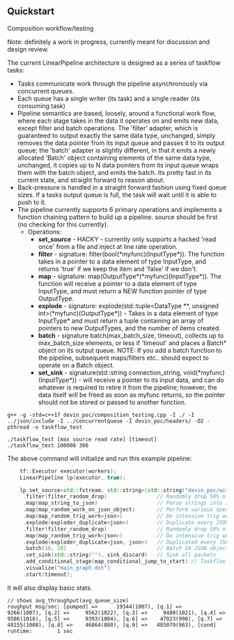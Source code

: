 ## Quickstart

Composition workflow/testing

Note: definitely a work in progress, currently meant for discussion and design review.

The current LinearPipeline architecture is designed as a series of taskflow tasks:
- Tasks communicate work through the pipeline asynchronously via concurrent queues.
- Each queue has a single writer (its task) and a single reader (its consuming task)
- Pipeline semantics are based, loosely, around a functional work flow, where each stage takes in the data it operates
   on and emits new data, except filter and batch operations. The 'filter' adapter, which is guaranteed 
   to output exactly the same data type, unchanged, simply removes the data pointer from its input queue and passes
   it to its output queue; the 'batch' adapter is slightly different, in that it emits a newly allocated 'Batch'
   object containing elements of the same data type, unchanged, it copies up to N data pointers from its input queue
   wraps them with the batch object, and emits the batch. Its pretty fast in its current state, and straight 
   forward to reason about.
- Back-pressure is handled in a straight forward fashion using fixed queue sizes. If a tasks output queue is full, the
  task will wait until it is able to push to it.
- The pipeline currently supports 6 primary operations and implements a function chaining pattern to build up a pipeline.
  source should be first (no checking for this currently).
    - Operations:
        - **set\_source** - HACKY - currently only supports a hacked 'read once' from a file and inject at line rate operation.
        - **filter** - signature: filter(bool(\*myfunc)(InputType\*)). The function takes in a 
          pointer to a data element of type InputType, and returns 'true' if we keep the item and 'false' if we don't.
        - **map** - signature: map(OutputType*(\*myfunc)(InputType\*)). The function will receive 
          a pointer to a data element of type InputType, and must return a NEW function pointer of type OutputType. 
        - **explode** - signature: explode(std::tuple<DataType \*\*, unsigned int>(\*myfunc)(OutputType\*)) - Takes in a data element of
          type InputType* and must return a tuple containing an array of pointers to new OutputTypes, and the number of
          items created.
        - **batch** - signature batch(max_batch_size, timeout), collects up to max_batch_size elements, or less if 'timeout'
          and places a Batch<InputType>* object on its output queue.
          NOTE: If you add a batch function to the pipeline, subsequent maps/filters etc.. should expect to operate on a 
          Batch object.
        - **set_sink** - signature(std::string connection_string, void(\*myfunc)(InputType\*)) - will receive a pointer to its input
          data, and can do whatever is required to retire it from the pipeline; however, the data itself will be freed as soon as
          myfunc returns, so the pointer should not be stored or passed to another function.

```
g++ -g -std=c++17 devin_poc/composition_testing.cpp -I ./ -I ../json/include -I ../concurrentqueue -I devin_poc/headers/ -O2 -pthread -o taskflow_test
```

```
./taskflow_test [max source read rate] [timeout]
./taskflow_test 100000 300
```

The above command will initialize and run this example pipeline:

```c++
    tf::Executor executor(workers);
    LinearPipeline lp(executor, true);

    lp.set_source<std::fstream, std::string>(std::string("devin_poc/without_data_len.json"), rate_per_sec)
     .filter(filter_random_drop)                // Randomly drop 50% of packets
     .map(map_string_to_json)                   // Parse strings into JSON objects
     .map(map_random_work_on_json_object)       // Perform various operations on each JSON object
     .map(map_random_trig_work<json>)           // Do intensive trig work and forward JSON packets
     .explode(exploder_duplicate<json>)         // Duplicate every JSON object 10x
     .filter(filter_random_drop)                // Randomly drop 50% of packets
     .map(map_random_trig_work<json>)           // Do intensive trig work and forward JSON packets
     .explode(exploder_duplicate<json, json>)   // Duplicated every JSON object 10x
     .batch(10, 10)                             // Batch 10 JSON objects at a time and forward
     .set_sink(std::string(""), sink_discard)   // Sink all packets
     .add_conditional_stage(map_conditional_jump_to_start) // Taskflow loopback
     .visualize("main_graph.dot")
     .start(timeout);
```
It will also display basic stats.
```
// shows avg_throughput(avg_queue_size)
roughput msg/sec: [pumped] =>      19344(1007), [q.1] =>     9266(1007), [q.2] =>     9562(1022), [q.3] =>     9480(1021), [q.4] =>     9506(1018), [q.5] =>     9393(1004), [q.6] =>    47023(998), [q.7] =>    48155(1008), [q.8] =>    46864(880), [q.9] =>   485079(963), [cond]    runtime:        1 sec
```